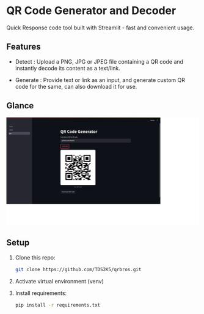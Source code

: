 # QR Code Generator and Decoder

Quick Response code tool built with Streamlit - fast and convenient usage.

## Features

- Detect : Upload a PNG, JPG or JPEG file containing a QR code and instantly decode its content as a text/link.

- Generate : Provide text or link as an input, and generate custom QR code for the same, can also download it for use.

## Glance

![QR Preview](qr_main.png)

## Setup

1. Clone this repo:

   ```bash
   git clone https://github.com/TDS2K5/qrbros.git
   ```

2. Activate virtual environment (venv)

3. Install requirements:

   ```bash
   pip install -r requirements.txt
   ```
